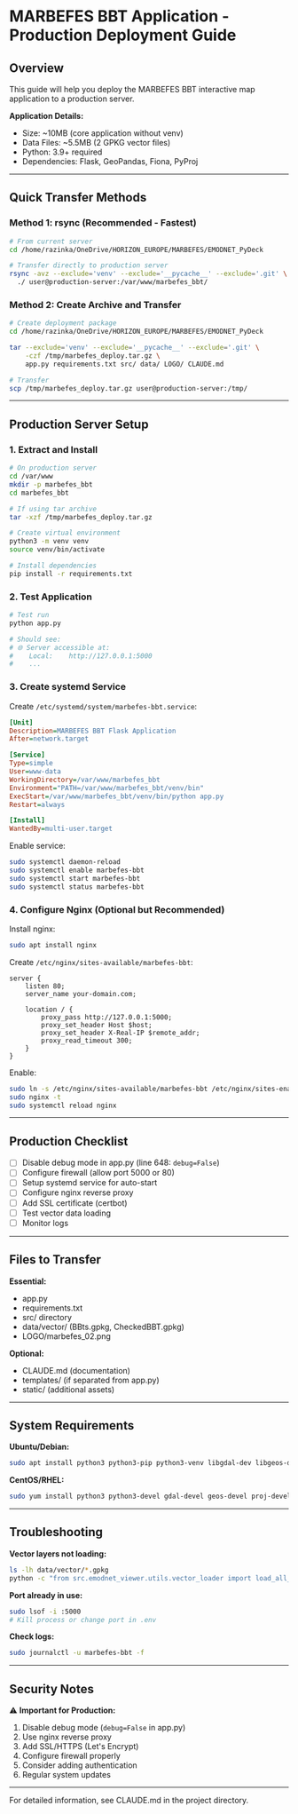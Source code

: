 # MARBEFES BBT Application - Production Deployment Guide

## Overview

This guide will help you deploy the MARBEFES BBT interactive map application to a production server.

**Application Details:**
- Size: ~10MB (core application without venv)
- Data Files: ~5.5MB (2 GPKG vector files)
- Python: 3.9+ required
- Dependencies: Flask, GeoPandas, Fiona, PyProj

---

## Quick Transfer Methods

### Method 1: rsync (Recommended - Fastest)

```bash
# From current server
cd /home/razinka/OneDrive/HORIZON_EUROPE/MARBEFES/EMODNET_PyDeck

# Transfer directly to production server
rsync -avz --exclude='venv' --exclude='__pycache__' --exclude='.git' \
  ./ user@production-server:/var/www/marbefes_bbt/
```

### Method 2: Create Archive and Transfer

```bash
# Create deployment package
cd /home/razinka/OneDrive/HORIZON_EUROPE/MARBEFES/EMODNET_PyDeck

tar --exclude='venv' --exclude='__pycache__' --exclude='.git' \
    -czf /tmp/marbefes_deploy.tar.gz \
    app.py requirements.txt src/ data/ LOGO/ CLAUDE.md

# Transfer
scp /tmp/marbefes_deploy.tar.gz user@production-server:/tmp/
```

---

## Production Server Setup

### 1. Extract and Install

```bash
# On production server
cd /var/www
mkdir -p marbefes_bbt
cd marbefes_bbt

# If using tar archive
tar -xzf /tmp/marbefes_deploy.tar.gz

# Create virtual environment
python3 -m venv venv
source venv/bin/activate

# Install dependencies
pip install -r requirements.txt
```

### 2. Test Application

```bash
# Test run
python app.py

# Should see:
# 🌐 Server accessible at:
#    Local:    http://127.0.0.1:5000
#    ...
```

### 3. Create systemd Service

Create `/etc/systemd/system/marbefes-bbt.service`:

```ini
[Unit]
Description=MARBEFES BBT Flask Application
After=network.target

[Service]
Type=simple
User=www-data
WorkingDirectory=/var/www/marbefes_bbt
Environment="PATH=/var/www/marbefes_bbt/venv/bin"
ExecStart=/var/www/marbefes_bbt/venv/bin/python app.py
Restart=always

[Install]
WantedBy=multi-user.target
```

Enable service:
```bash
sudo systemctl daemon-reload
sudo systemctl enable marbefes-bbt
sudo systemctl start marbefes-bbt
sudo systemctl status marbefes-bbt
```

### 4. Configure Nginx (Optional but Recommended)

Install nginx:
```bash
sudo apt install nginx
```

Create `/etc/nginx/sites-available/marbefes-bbt`:

```nginx
server {
    listen 80;
    server_name your-domain.com;

    location / {
        proxy_pass http://127.0.0.1:5000;
        proxy_set_header Host $host;
        proxy_set_header X-Real-IP $remote_addr;
        proxy_read_timeout 300;
    }
}
```

Enable:
```bash
sudo ln -s /etc/nginx/sites-available/marbefes-bbt /etc/nginx/sites-enabled/
sudo nginx -t
sudo systemctl reload nginx
```

---

## Production Checklist

- [ ] Disable debug mode in app.py (line 648: `debug=False`)
- [ ] Configure firewall (allow port 5000 or 80)
- [ ] Setup systemd service for auto-start
- [ ] Configure nginx reverse proxy
- [ ] Add SSL certificate (certbot)
- [ ] Test vector data loading
- [ ] Monitor logs

---

## Files to Transfer

**Essential:**
- app.py
- requirements.txt
- src/ directory
- data/vector/ (BBts.gpkg, CheckedBBT.gpkg)
- LOGO/marbefes_02.png

**Optional:**
- CLAUDE.md (documentation)
- templates/ (if separated from app.py)
- static/ (additional assets)

---

## System Requirements

**Ubuntu/Debian:**
```bash
sudo apt install python3 python3-pip python3-venv libgdal-dev libgeos-dev libproj-dev
```

**CentOS/RHEL:**
```bash
sudo yum install python3 python3-devel gdal-devel geos-devel proj-devel gcc
```

---

## Troubleshooting

**Vector layers not loading:**
```bash
ls -lh data/vector/*.gpkg
python -c "from src.emodnet_viewer.utils.vector_loader import load_all_vector_data; print(len(load_all_vector_data()))"
```

**Port already in use:**
```bash
sudo lsof -i :5000
# Kill process or change port in .env
```

**Check logs:**
```bash
sudo journalctl -u marbefes-bbt -f
```

---

## Security Notes

⚠️ **Important for Production:**

1. Disable debug mode (`debug=False` in app.py)
2. Use nginx reverse proxy
3. Add SSL/HTTPS (Let's Encrypt)
4. Configure firewall properly
5. Consider adding authentication
6. Regular system updates

---

For detailed information, see CLAUDE.md in the project directory.
